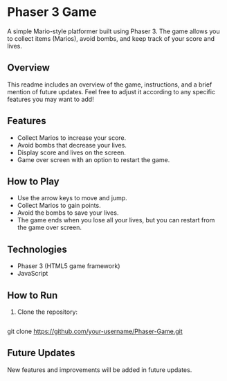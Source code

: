 
# Phaser 3 Game

A simple Mario-style platformer built using Phaser 3. The game allows you to collect items (Marios), avoid bombs, and keep track of your score and lives.

## Overview
This readme includes an overview of the game, instructions, and a brief mention of future updates. Feel free to adjust it according to any specific features you may want to add!

## Features

- Collect Marios to increase your score.
- Avoid bombs that decrease your lives.
- Display score and lives on the screen.
- Game over screen with an option to restart the game.

## How to Play

- Use the arrow keys to move and jump.
- Collect Marios to gain points.
- Avoid the bombs to save your lives.
- The game ends when you lose all your lives, but you can restart from the game over screen.

## Technologies

- Phaser 3 (HTML5 game framework)
- JavaScript

## How to Run

1. Clone the repository:
   ```bash
  git clone https://github.com/your-username/Phaser-Game.git

## Future Updates
New features and improvements will be added in future updates.



